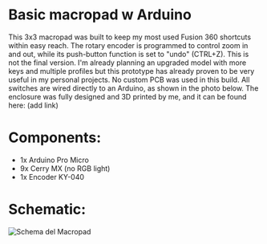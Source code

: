 # Basic macropad w Arduino
This 3x3 macropad was built to keep my most used Fusion 360 shortcuts within easy reach. The rotary encoder is programmed to control zoom in and out, while its push-button function is set to "undo" (CTRL+Z).
This is not the final version. I'm already planning an upgraded model with more keys and multiple profiles but this prototype has already proven to be very useful in my personal projects.
No custom PCB was used in this build. All switches are wired directly to an Arduino, as shown in the photo below. The enclosure was fully designed and 3D printed by me, and it can be found here: (add link)

# Components:
- 1x Arduino Pro Micro
- 9x Cerry MX (no RGB light)
- 1x Encoder KY-040

# Schematic:
![Schema del Macropad]()
